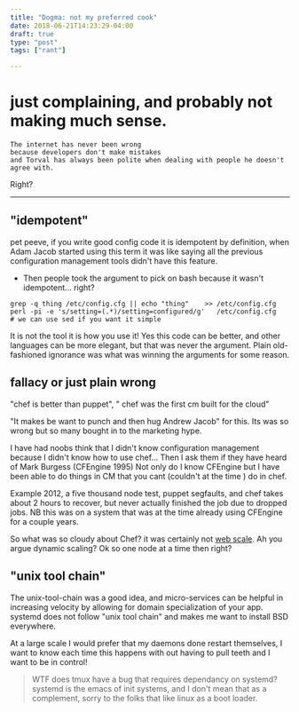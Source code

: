 ```yaml
---
title: "Dogma: not my preferred cook"
date: 2018-06-21T14:23:29-04:00
draft: true
type: "post"
tags: ["rant"]

---
```



# just complaining, and probably not making much sense.

    The internet has never been wrong
    because developers don't make mistakes
    and Torval has always been polite when dealing with people he doesn't agree with.

Right?

<hr>




## "idempotent"

pet peeve, if you write good config code it is idempotent by definition, 
  when Adam Jacob started using this term it was like saying all the previous configuration management tools didn't have this feature.
   - Then people took the argument to pick on bash because it wasn't idempotent... right?

    grep -q thing /etc/config.cfg || echo "thing"    >> /etc/config.cfg
    perl -pi -e 's/setting=(.*)/setting=configured/g'   /etc/config.cfg
    # we can use sed if you want it simple

It is not the tool it is how you use it!  Yes this code can be better, and other languages can be more elegant, but that was never the argument.  Plain old-fashioned ignorance was what was winning the arguments for some reason.



## fallacy or just plain wrong 
"chef is better than puppet", " chef was the first cm built for the cloud"

"It makes be want to punch and then hug Andrew Jacob" for this. Its was so wrong but so many bought in to the marketing hype.

I have had noobs think that I didn't know configuration management because I didn't know how to use chef...  Then I ask them if they have heard of Mark Burgess (CFEngine 1995) Not only do I know CFEngine but I have been able to do things in CM that you cant (couldn't at the time ) do in chef.

Example 2012, a five thousand node test, puppet segfaults, and chef takes about 2 hours to recover, but never actually finished the job due to dropped jobs.  NB this was on a system that was at the time already using CFEngine for a couple years.

So what was so cloudy about Chef? it was certainly not [web scale](https://www.youtube.com/watch?v=b2F-DItXtZs).  Ah you argue dynamic scaling? Ok so one node at a time then right?



## "unix tool chain"

The unix-tool-chain was a good idea, and micro-services can be helpful in increasing velocity by allowing for domain specialization of your app.  systemd does not follow "unix tool chain" and makes me want to install BSD everywhere.

At a large scale I would prefer that my daemons done restart themselves, I want to know each time this happens with out having to pull teeth and I want to be in control!


> WTF does tmux have a bug that requires dependancy on systemd? systemd is the emacs of init systems, and I don't mean that as a complement, sorry to the folks that like linux as a boot loader.


